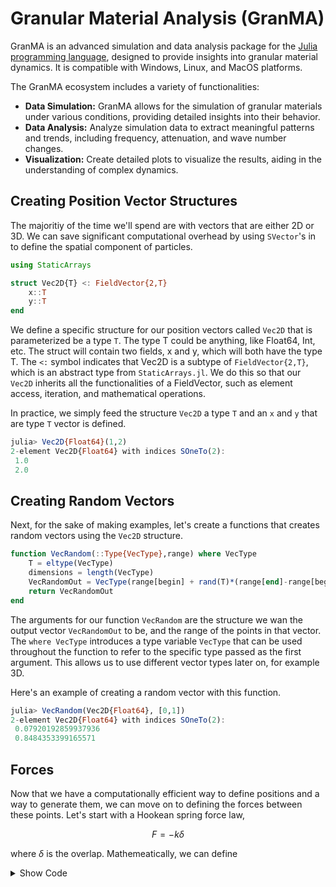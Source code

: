 
# Granular Material Analysis (GranMA)

GranMA is an advanced simulation and data analysis package for the [Julia programming language](https://julialang.org/), designed to provide insights into granular material dynamics. It is compatible with Windows, Linux, and MacOS platforms.

The GranMA ecosystem includes a variety of functionalities:

- **Data Simulation:** GranMA allows for the simulation of granular materials under various conditions, providing detailed insights into their behavior.
- **Data Analysis:** Analyze simulation data to extract meaningful patterns and trends, including frequency, attenuation, and wave number changes.
- **Visualization:** Create detailed plots to visualize the results, aiding in the understanding of complex dynamics.


## Creating Position Vector Structures

The majoritiy of the time we'll spend are with vectors that are either 2D or 3D. We can save significant computational overhead by using `SVector`'s in to define the spatial component of particles.

```julia
using StaticArrays

struct Vec2D{T} <: FieldVector{2,T}
    x::T
    y::T
end
```

We define a specific structure for our position vectors called `Vec2D` that is parameterized be a type `T`.  The type T could be anything, like Float64, Int, etc. The struct will contain two fields, x and y, which will both have the type T. The `<:` symbol indicates that Vec2D is a subtype of `FieldVector{2,T}`, which is an abstract type from `StaticArrays.jl`. We do this so that our `Vec2D` inherits  all the functionalities of a FieldVector, such as element access, iteration, and mathematical operations.

In practice, we simply feed the structure `Vec2D` a type `T` and an `x` and `y` that are type `T` vector is defined.

```julia
julia> Vec2D{Float64}(1,2)
2-element Vec2D{Float64} with indices SOneTo(2):
 1.0
 2.0
```
## Creating Random Vectors

Next, for the sake of making examples, let's create a functions that creates random vectors using the `Vec2D` structure.

```julia
function VecRandom(::Type{VecType},range) where VecType 
    T = eltype(VecType)
    dimensions = length(VecType)
    VecRandomOut = VecType(range[begin] + rand(T)*(range[end]-range[begin]) for dim in 1:dimensions)
    return VecRandomOut
end
```


The arguments for our function `VecRandom` are the structure we wan the output vector `VecRandomOut` to be, and the range of the points in that vector. The `where VecType` introduces a type variable `VecType` that can be used throughout the function to refer to the specific type passed as the first argument. This allows us to use different vector types later on, for example 3D.

Here's an example of creating a random vector with this function.

```julia
julia> VecRandom(Vec2D{Float64}, [0,1])
2-element Vec2D{Float64} with indices SOneTo(2):
 0.07920192859937936
 0.8484353399165571
```

## Forces

Now that we have a computationally efficient way to define positions and a way to generate them, we can move on to defining the forces between these points. Let's start with a Hookean spring force law,

$$ F= -k\delta$$

where $\delta$ is the overlap. Mathemeatically, we can define 

<details>
  <summary>Show Code</summary>

```julia
using GranMA

# Load simulation data
data = load_data("path/to/simulation_output.mat")

# Perform frequency analysis
frequency_results = analyze_frequencies(data)

# Plot frequency spectrum
plot_frequency_spectrum(frequency_results)
```
</details>
